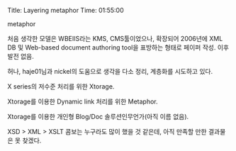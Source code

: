 Title: Layering metaphor
Time: 01:55:00

metaphor

처음 생각한 모델은 WBEIIS라는 KMS, CMS툴이었으나, 확장되어 2006년에 XML DB 및 Web-based document
authoring tool을 표방하는 형태로 페이퍼 작성. 이후 발전 없음.

허나, haje01님과 nickel의 도움으로 생각을 다소 정리, 계층화를 시도하고 있다.

X series의 저수준 처리를 위한 Xtorage.

Xtorage를 이용한 Dynamic link 처리를 위한 Metaphor.

Xtorage를 이용한 개인형 Blog/Doc 솔루션인무언가(아직 이름 없음).

XSD > XML > XSLT 콤보는 누구라도 많이 했을 것 같은데, 아직 만족할 만한 결과물은 못 찾겠다.

